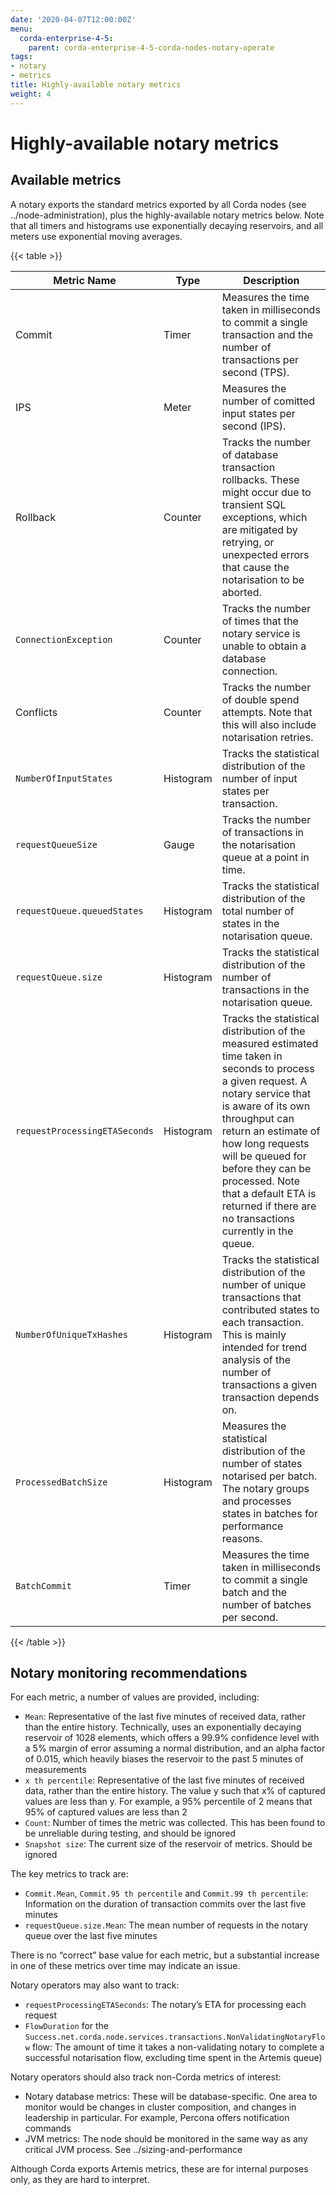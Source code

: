 ```yaml
---
date: '2020-04-07T12:00:00Z'
menu:
  corda-enterprise-4-5:
    parent: corda-enterprise-4-5-corda-nodes-notary-operate
tags:
- notary
- metrics
title: Highly-available notary metrics
weight: 4
---
```



# Highly-available notary metrics


## Available metrics

A notary exports the standard metrics exported by all Corda nodes (see ../node-administration), plus the
highly-available notary metrics below. Note that all timers and histograms use exponentially decaying reservoirs, and
all meters use exponential moving averages.


{{< table >}}

|Metric Name|Type|Description|
|-----------------------------|-----------|------------------------------------------------------------------------------|
| Commit | Timer | Measures the time taken in milliseconds to commit a single transaction and the number of transactions per second (TPS).|
| IPS | Meter | Measures the number of comitted input states per second (IPS).|
| Rollback | Counter | Tracks the number of database transaction rollbacks. These might occur due to transient SQL exceptions, which are mitigated by retrying, or unexpected errors that cause the notarisation to be aborted.|
| `ConnectionException` | Counter |Tracks the number of times that the notary service is unable to obtain a database connection.|
| Conflicts | Counter | Tracks the number of double spend attempts. Note that this will also include notarisation retries.|
| `NumberOfInputStates` | Histogram | Tracks the statistical distribution of the number of input states per transaction.|
| `requestQueueSize` | Gauge | Tracks the number of transactions in the notarisation queue at a point in time.|
| `requestQueue.queuedStates` | Histogram | Tracks the statistical distribution of the total number of states in the notarisation queue.|
| `requestQueue.size` | Histogram | Tracks the statistical distribution of the number of transactions in the notarisation queue.|
| `requestProcessingETASeconds` | Histogram | Tracks the statistical distribution of the measured estimated time taken in seconds to process a given request. A notary service that is aware of its own throughput can return an estimate of how long requests will be queued for before they can be processed. Note that a default ETA is returned if there are no transactions currently in the queue.|
| `NumberOfUniqueTxHashes` | Histogram | Tracks the statistical distribution of the number of unique transactions that contributed states to each transaction. This is mainly intended for trend analysis of the number of transactions a given transaction depends on.|
| `ProcessedBatchSize` | Histogram | Measures the statistical distribution of the number of states notarised per batch. The notary groups and processes states in batches for performance reasons.|
| `BatchCommit` | Timer | Measures the time taken in milliseconds to commit a single batch and the number of batches per second.|

{{< /table >}}


## Notary monitoring recommendations

For each metric, a number of values are provided, including:


* `Mean`: Representative of the last five minutes of received data, rather than the entire
history. Technically, uses an exponentially decaying reservoir of 1028 elements, which offers a 99.9%
confidence level with a 5% margin of error assuming a normal distribution, and an alpha
factor of 0.015, which heavily biases the reservoir to the past 5 minutes of measurements
* `x th percentile`: Representative of the last five minutes of received data, rather than the entire
history. The value y such that x% of captured values are less than y. For example, a 95% percentile of 2
means that 95% of captured values are less than 2
* `Count`: Number of times the metric was collected. This has been found to be unreliable during testing, and should
be ignored
* `Snapshot size`: The current size of the reservoir of metrics. Should be ignored

The key metrics to track are:


* `Commit.Mean`, `Commit.95 th percentile` and `Commit.99 th percentile`: Information on the duration of
transaction commits over the last five minutes
* `requestQueue.size.Mean`: The mean number of requests in the notary queue over the last five minutes

There is no “correct” base value for each metric, but a substantial increase in one of these metrics over time may
indicate an issue.

Notary operators may also want to track:


* `requestProcessingETASeconds`: The notary’s ETA for processing each request
* `FlowDuration` for the `Success.net.corda.node.services.transactions.NonValidatingNotaryFlow` flow: The amount
of time it takes a non-validating notary to complete a successful notarisation flow, excluding time spent in the
Artemis queue)

Notary operators should also track non-Corda metrics of interest:


* Notary database metrics: These will be database-specific. One area to monitor would be changes in cluster
composition, and changes in leadership in particular. For example, Percona offers notification commands
* JVM metrics: The node should be monitored in the same way as any critical JVM process. See
../sizing-and-performance

Although Corda exports Artemis metrics, these are for internal purposes only, as they are hard to interpret.
